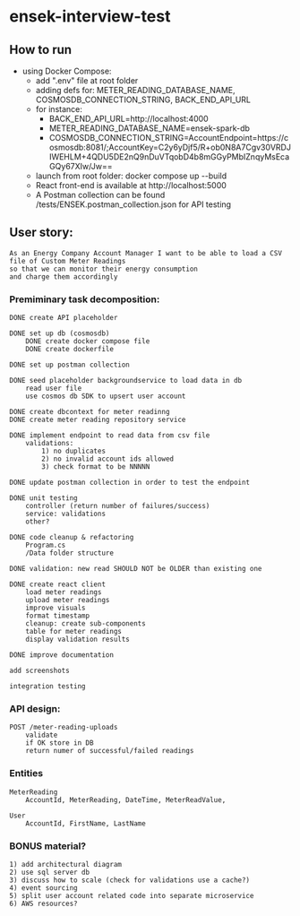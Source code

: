 # ensek-interview-test

## How to run
- using Docker Compose:
	- add ".env" file at root folder
	- adding defs for: METER_READING_DATABASE_NAME, COSMOSDB_CONNECTION_STRING, BACK_END_API_URL
	- for instance: 
		- BACK_END_API_URL=http://localhost:4000
		- METER_READING_DATABASE_NAME=ensek-spark-db
		- COSMOSDB_CONNECTION_STRING=AccountEndpoint=https://cosmosdb:8081/;AccountKey=C2y6yDjf5/R+ob0N8A7Cgv30VRDJIWEHLM+4QDU5DE2nQ9nDuVTqobD4b8mGGyPMbIZnqyMsEcaGQy67XIw/Jw==
	- launch from root folder: docker compose up --build
	- React front-end is available at http://localhost:5000
	- A Postman collection can be found /tests/ENSEK.postman_collection.json for API testing

## User story:
	
	As an Energy Company Account Manager I want to be able to load a CSV file of Custom Meter Readings
	so that we can monitor their energy consumption
	and charge them accordingly
	
### Premiminary task decomposition:
		
	DONE create API placeholder
	
	DONE set up db (cosmosdb)
		DONE create docker compose file
		DONE create dockerfile

	DONE set up postman collection

	DONE seed placeholder backgroundservice to load data in db
		read user file
		use cosmos db SDK to upsert user account
	
	DONE create dbcontext for meter readinng
	DONE create meter reading repository service

	DONE implement endpoint to read data from csv file
		validations: 
			1) no duplicates
			2) no invalid account ids allowed
			3) check format to be NNNNN

	DONE update postman collection in order to test the endpoint

	DONE unit testing
		controller (return number of failures/success)
		service: validations
		other?

	DONE code cleanup & refactoring
		Program.cs
		/Data folder structure

	DONE validation: new read SHOULD NOT be OLDER than existing one

	DONE create react client
		load meter readings
		upload meter readings
		improve visuals
		format timestamp
		cleanup: create sub-components
		table for meter readings
		display validation results

	DONE improve documentation
	
	add screenshots

	integration testing
	
### API design:
	
	POST /meter-reading-uploads
		validate
		if OK store in DB
		return numer of successful/failed readings
	
### Entities
	
	MeterReading 
		AccountId, MeterReading, DateTime, MeterReadValue,

	User
		AccountId, FirstName, LastName
	
### BONUS material?
	1) add architectural diagram
	2) use sql server db
	3) discuss how to scale (check for validations use a cache?)
	4) event sourcing
	5) split user account related code into separate microservice
	6) AWS resources?

